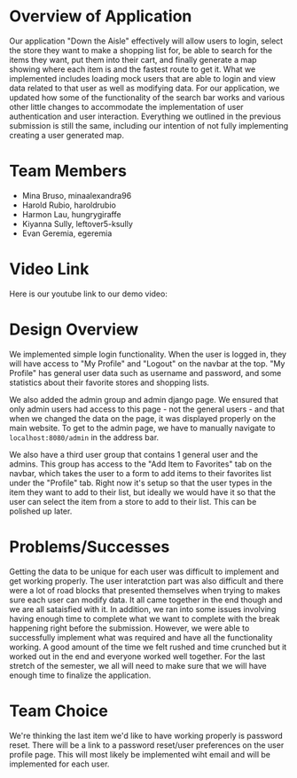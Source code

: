 
# Overview of Application
Our application "Down the Aisle" effectively will allow users to login, select the store they want to make a shopping list for, be able to search for the items they want, put them into their cart, and finally generate a map showing where each item is and the fastest route to get it. What we implemented includes loading mock users that are able to login and view data related to that user as well as modifying data. For our application, we updated how some of the functionality of the search bar works and various other little changes to accommodate the implementation of user authentication and user interaction. Everything we outlined in the previous submission is still the same, including our intention of not fully implementing creating a user generated map.

# Team Members
* Mina Bruso, minaalexandra96
* Harold Rubio, haroldrubio
* Harmon Lau, hungrygiraffe
* Kiyanna Sully, leftover5-ksully
* Evan Geremia, egeremia


# Video Link
Here is our youtube link to our demo video: 

# Design Overview
We implemented simple login functionality. When the user is logged in, they will have access to "My Profile" and "Logout" on the navbar at the top. "My Profile" has general user data such as username and password, and some statistics about their favorite stores and shopping lists.

We also added the admin group and admin django page. We ensured that only admin users had access to this page - not the general users - and that when we changed the data on the page, it was displayed properly on the main website. To get to the admin page, we have to manually navigate to `localhost:8080/admin` in the address bar. 

We also have a third user group that contains 1 general user and the admins. This group has access to the "Add Item to Favorites" tab on the navbar, which takes the user to a form to add items to their favorites list under the "Profile" tab. Right now it's setup so that the user types in the item they want to add to their list, but ideally we would have it so that the user can select the item from a store to add to their list. This can be polished up later.


# Problems/Successes
Getting the data to be unique for each user was difficult to implement and get working properly. The user interatction part was also difficult and there were a lot of road blocks that presented themselves when trying to makes sure each user can modify data. It all came together in the end though and we are all sataisfied with it. In addition, we ran into some issues involving having enough time to complete what we want to complete with the break happening right before the submission. However, we were able to successfully implement what was required and have all the functionality working. A good amount of the time we felt rushed and time crunched but it worked out in the end and everyone worked well together. For the last stretch of the semester, we all will need to make sure that we will have enough time to finalize the application.

# Team Choice
We're thinking the last item we'd like to have working properly is password reset. There will be a link to a password reset/user preferences on the user profile page. This will most likely be implemented wiht email and will be implemented for each user.
